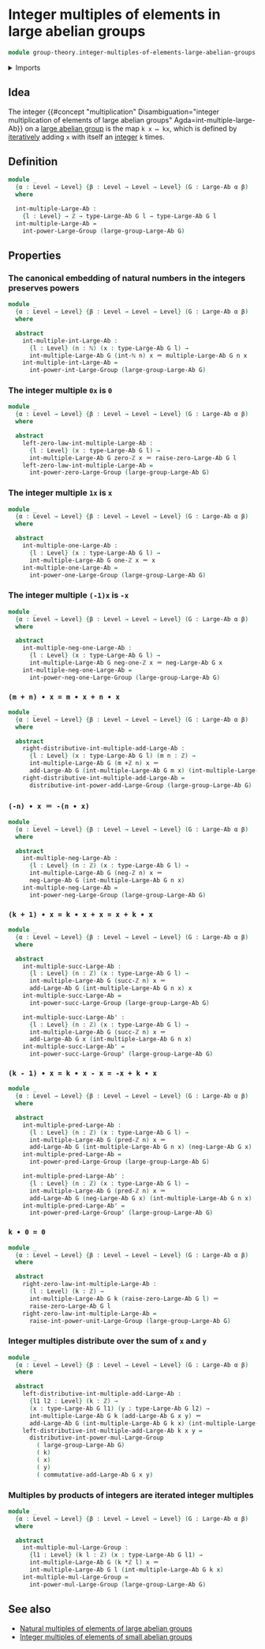 # Integer multiples of elements in large abelian groups

```agda
module group-theory.integer-multiples-of-elements-large-abelian-groups where
```

<details><summary>Imports</summary>

```agda
open import elementary-number-theory.addition-integers
open import elementary-number-theory.integers
open import elementary-number-theory.multiplication-integers
open import elementary-number-theory.natural-numbers

open import foundation.identity-types
open import foundation.transport-along-identifications
open import foundation.universe-levels

open import group-theory.integer-powers-of-elements-large-groups
open import group-theory.large-abelian-groups
open import group-theory.multiples-of-elements-large-abelian-groups
```

</details>

## Idea

The integer
{{#concept "multiplication" Disambiguation="integer multiplication of elements of large abelian groups" Agda=int-multiple-large-Ab}}
on a [large abelian group](group-theory.large-abelian-groups.md) is the map
`k x ↦ kx`, which is defined by
[iteratively](foundation.iterating-automorphisms.md) adding `x` with itself an
[integer](elementary-number-theory.integers.md) `k` times.

## Definition

```agda
module _
  {α : Level → Level} {β : Level → Level → Level} (G : Large-Ab α β)
  where

  int-multiple-Large-Ab :
    {l : Level} → ℤ → type-Large-Ab G l → type-Large-Ab G l
  int-multiple-Large-Ab =
    int-power-Large-Group (large-group-Large-Ab G)
```

## Properties

### The canonical embedding of natural numbers in the integers preserves powers

```agda
module _
  {α : Level → Level} {β : Level → Level → Level} (G : Large-Ab α β)
  where

  abstract
    int-multiple-int-Large-Ab :
      {l : Level} (n : ℕ) (x : type-Large-Ab G l) →
      int-multiple-Large-Ab G (int-ℕ n) x ＝ multiple-Large-Ab G n x
    int-multiple-int-Large-Ab =
      int-power-int-Large-Group (large-group-Large-Ab G)
```

### The integer multiple `0x` is `0`

```agda
module _
  {α : Level → Level} {β : Level → Level → Level} (G : Large-Ab α β)
  where

  abstract
    left-zero-law-int-multiple-Large-Ab :
      {l : Level} (x : type-Large-Ab G l) →
      int-multiple-Large-Ab G zero-ℤ x ＝ raise-zero-Large-Ab G l
    left-zero-law-int-multiple-Large-Ab =
      int-power-zero-Large-Group (large-group-Large-Ab G)
```

### The integer multiple `1x` is `x`

```agda
module _
  {α : Level → Level} {β : Level → Level → Level} (G : Large-Ab α β)
  where

  abstract
    int-multiple-one-Large-Ab :
      {l : Level} (x : type-Large-Ab G l) →
      int-multiple-Large-Ab G one-ℤ x ＝ x
    int-multiple-one-Large-Ab =
      int-power-one-Large-Group (large-group-Large-Ab G)
```

### The integer multiple `(-1)x` is `-x`

```agda
module _
  {α : Level → Level} {β : Level → Level → Level} (G : Large-Ab α β)
  where

  abstract
    int-multiple-neg-one-Large-Ab :
      {l : Level} (x : type-Large-Ab G l) →
      int-multiple-Large-Ab G neg-one-ℤ x ＝ neg-Large-Ab G x
    int-multiple-neg-one-Large-Ab =
      int-power-neg-one-Large-Group (large-group-Large-Ab G)
```

### `(m + n) ∙ x = m ∙ x + n ∙ x`

```agda
module _
  {α : Level → Level} {β : Level → Level → Level} (G : Large-Ab α β)
  where

  abstract
    right-distributive-int-multiple-add-Large-Ab :
      {l : Level} (x : type-Large-Ab G l) (m n : ℤ) →
      int-multiple-Large-Ab G (m +ℤ n) x ＝
      add-Large-Ab G (int-multiple-Large-Ab G m x) (int-multiple-Large-Ab G n x)
    right-distributive-int-multiple-add-Large-Ab =
      distributive-int-power-add-Large-Group (large-group-Large-Ab G)
```

### `(-n) ∙ x ＝ -(n ∙ x)`

```agda
module _
  {α : Level → Level} {β : Level → Level → Level} (G : Large-Ab α β)
  where

  abstract
    int-multiple-neg-Large-Ab :
      {l : Level} (n : ℤ) (x : type-Large-Ab G l) →
      int-multiple-Large-Ab G (neg-ℤ n) x ＝
      neg-Large-Ab G (int-multiple-Large-Ab G n x)
    int-multiple-neg-Large-Ab =
      int-power-neg-Large-Group (large-group-Large-Ab G)
```

### `(k + 1) ∙ x = k ∙ x + x = x + k ∙ x`

```agda
module _
  {α : Level → Level} {β : Level → Level → Level} (G : Large-Ab α β)
  where

  abstract
    int-multiple-succ-Large-Ab :
      {l : Level} (n : ℤ) (x : type-Large-Ab G l) →
      int-multiple-Large-Ab G (succ-ℤ n) x ＝
      add-Large-Ab G (int-multiple-Large-Ab G n x) x
    int-multiple-succ-Large-Ab =
      int-power-succ-Large-Group (large-group-Large-Ab G)

    int-multiple-succ-Large-Ab' :
      {l : Level} (n : ℤ) (x : type-Large-Ab G l) →
      int-multiple-Large-Ab G (succ-ℤ n) x ＝
      add-Large-Ab G x (int-multiple-Large-Ab G n x)
    int-multiple-succ-Large-Ab' =
      int-power-succ-Large-Group' (large-group-Large-Ab G)
```

### `(k - 1) ∙ x = k ∙ x - x = -x + k ∙ x`

```agda
module _
  {α : Level → Level} {β : Level → Level → Level} (G : Large-Ab α β)
  where

  abstract
    int-multiple-pred-Large-Ab :
      {l : Level} (n : ℤ) (x : type-Large-Ab G l) →
      int-multiple-Large-Ab G (pred-ℤ n) x ＝
      add-Large-Ab G (int-multiple-Large-Ab G n x) (neg-Large-Ab G x)
    int-multiple-pred-Large-Ab =
      int-power-pred-Large-Group (large-group-Large-Ab G)

    int-multiple-pred-Large-Ab' :
      {l : Level} (n : ℤ) (x : type-Large-Ab G l) →
      int-multiple-Large-Ab G (pred-ℤ n) x ＝
      add-Large-Ab G (neg-Large-Ab G x) (int-multiple-Large-Ab G n x)
    int-multiple-pred-Large-Ab' =
      int-power-pred-Large-Group' (large-group-Large-Ab G)
```

### `k ∙ 0 = 0`

```agda
module _
  {α : Level → Level} {β : Level → Level → Level} (G : Large-Ab α β)
  where

  abstract
    right-zero-law-int-multiple-Large-Ab :
      (l : Level) (k : ℤ) →
      int-multiple-Large-Ab G k (raise-zero-Large-Ab G l) ＝
      raise-zero-Large-Ab G l
    right-zero-law-int-multiple-Large-Ab =
      raise-int-power-unit-Large-Group (large-group-Large-Ab G)
```

### Integer multiples distribute over the sum of `x` and `y`

```agda
module _
  {α : Level → Level} {β : Level → Level → Level} (G : Large-Ab α β)
  where

  abstract
    left-distributive-int-multiple-add-Large-Ab :
      {l1 l2 : Level} (k : ℤ) →
      (x : type-Large-Ab G l1) (y : type-Large-Ab G l2) →
      int-multiple-Large-Ab G k (add-Large-Ab G x y) ＝
      add-Large-Ab G (int-multiple-Large-Ab G k x) (int-multiple-Large-Ab G k y)
    left-distributive-int-multiple-add-Large-Ab k x y =
      distributive-int-power-mul-Large-Group
        ( large-group-Large-Ab G)
        ( k)
        ( x)
        ( y)
        ( commutative-add-Large-Ab G x y)
```

### Multiples by products of integers are iterated integer multiples

```agda
module _
  {α : Level → Level} {β : Level → Level → Level} (G : Large-Ab α β)
  where

  abstract
    int-multiple-mul-Large-Group :
      {l1 : Level} (k l : ℤ) (x : type-Large-Ab G l1) →
      int-multiple-Large-Ab G (k *ℤ l) x ＝
      int-multiple-Large-Ab G l (int-multiple-Large-Ab G k x)
    int-multiple-mul-Large-Group =
      int-power-mul-Large-Group (large-group-Large-Ab G)
```

## See also

- [Natural multiples of elements of large abelian groups](group-theory.multiples-of-elements-large-abelian-groups.md)
- [Integer multiples of elements of small abelian groups](group-theory.integer-multiples-of-elements-abelian-groups.md)
